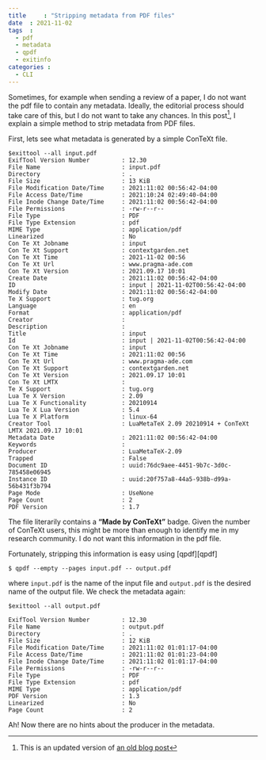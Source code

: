 ```yaml
---
title     : "Stripping metadata from PDF files"
date  : 2021-11-02
tags  :
  - pdf
  - metadata
  - qpdf
  - exitinfo
categories :
  - CLI
---
```


Sometimes, for example when sending a review of a paper, I do not want the pdf file to contain any metadata. Ideally, the editorial process should take care of this, but I do not want to take any chances. In this post[^1], I explain a simple method to strip metadata from PDF files.

<!--more-->

[^1]: This is an updated version of [an old blog post](https://randomdeterminism.wordpress.com/2010/08/18/stripping-metadata-from-pdf-files/)

First, lets see what metadata is generated by a simple ConTeXt file. 

```
$exittool --all input.pdf
ExifTool Version Number         : 12.30
File Name                       : input.pdf
Directory                       : .
File Size                       : 13 KiB
File Modification Date/Time     : 2021:11:02 00:56:42-04:00
File Access Date/Time           : 2021:10:24 02:49:40-04:00
File Inode Change Date/Time     : 2021:11:02 00:56:42-04:00
File Permissions                : -rw-r--r--
File Type                       : PDF
File Type Extension             : pdf
MIME Type                       : application/pdf
Linearized                      : No
Con Te Xt Jobname               : input
Con Te Xt Support               : contextgarden.net
Con Te Xt Time                  : 2021-11-02 00:56
Con Te Xt Url                   : www.pragma-ade.com
Con Te Xt Version               : 2021.09.17 10:01
Create Date                     : 2021:11:02 00:56:42-04:00
ID                              : input | 2021-11-02T00:56:42-04:00
Modify Date                     : 2021:11:02 00:56:42-04:00
Te X Support                    : tug.org
Language                        : en
Format                          : application/pdf
Creator                         : 
Description                     : 
Title                           : input
Id                              : input | 2021-11-02T00:56:42-04:00
Con Te Xt Jobname               : input
Con Te Xt Time                  : 2021:11:02 00:56
Con Te Xt Url                   : www.pragma-ade.com
Con Te Xt Support               : contextgarden.net
Con Te Xt Version               : 2021.09.17 10:01
Con Te Xt LMTX                  : 
Te X Support                    : tug.org
Lua Te X Version                : 2.09
Lua Te X Functionality          : 20210914
Lua Te X Lua Version            : 5.4
Lua Te X Platform               : linux-64
Creator Tool                    : LuaMetaTeX 2.09 20210914 + ConTeXt LMTX 2021.09.17 10:01
Metadata Date                   : 2021:11:02 00:56:42-04:00
Keywords                        : 
Producer                        : LuaMetaTeX-2.09
Trapped                         : False
Document ID                     : uuid:76dc9aee-4451-9b7c-3d0c-785458e06945
Instance ID                     : uuid:20f757a8-44a5-938b-d99a-56b431f3b794
Page Mode                       : UseNone
Page Count                      : 2
PDF Version                     : 1.7
```

The file literarily contains a **“Made by ConTeXt”** badge. Given the number of ConTeXt users, this might be more than enough to identify me in my research community. I do not want this information in the pdf file.

Fortunately, stripping this information is easy using [qpdf][qpdf]

```
$ qpdf --empty --pages input.pdf -- output.pdf
```

where `input.pdf` is the name of the input file and `output.pdf` is the
desired name of the output file. We check the metadata again:

```
$exittool --all output.pdf

ExifTool Version Number         : 12.30
File Name                       : output.pdf
Directory                       : .
File Size                       : 12 KiB
File Modification Date/Time     : 2021:11:02 01:01:17-04:00
File Access Date/Time           : 2021:11:02 01:01:23-04:00
File Inode Change Date/Time     : 2021:11:02 01:01:17-04:00
File Permissions                : -rw-r--r--
File Type                       : PDF
File Type Extension             : pdf
MIME Type                       : application/pdf
PDF Version                     : 1.3
Linearized                      : No
Page Count                      : 2
```

Ah! Now there are no hints about the producer in the metadata.

